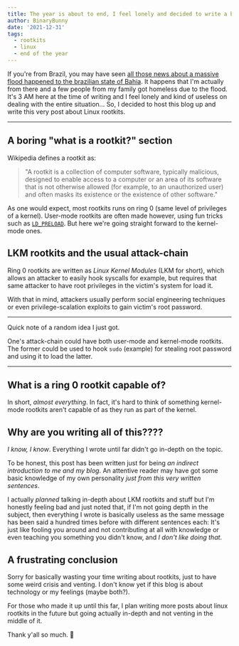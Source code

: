 ```yaml
---
title: The year is about to end, I feel lonely and decided to write a bit about Linux rootkits
author: BinaryBunny
date: '2021-12-31'
tags:
  - rootkits
  - linux
  - end of the year
---
```


If you're from Brazil, you may have seen [all those news about a massive flood happened to the brazilian state of Bahia](https://edition.cnn.com/2021/12/28/americas/brazil-bahia-flooding-intl/index.html). It happens that I'm actually from there and a few people from my family got homeless due to the flood. It's 3 AM here at the time of writing and I feel lonely and kind of useless on dealing with the entire situation... So, I decided to host this blog up and write this very post about Linux rootkits.

---

## A boring "what is a rootkit?" section

Wikipedia defines a rootkit as:

> "A rootkit is a collection of computer software, typically malicious, designed to enable access to a computer or an area of its software that is not otherwise allowed (for example, to an unauthorized user) and often masks its existence or the existence of other software."

As one would expect, most rootkits runs on ring 0 (same level of privileges of a kernel). User-mode rootkits are often made however, using fun tricks such as [`LD_PRELOAD`](https://stackoverflow.com/questions/426230/what-is-the-ld-preload-trick). But here we're going straight forward to the kernel-mode ones.

## LKM rootkits and the usual attack-chain

Ring 0 rootkits are written as *Linux Kernel Modules* (LKM for short), which allows an attacker to easily hook syscalls for example, but requires that same attacker to have root privileges in the victim's system for load it.

With that in mind, attackers usually perform social engineering techniques or even privilege-scalation exploits to gain victim's root password.

---

Quick note of a random idea I just got.

One's attack-chain could have both user-mode and kernel-mode rootkits. The former could be used to hook `sudo` (example) for stealing root password and using it to load the latter.

---

## What is a ring 0 rootkit capable of?

In short, *almost everything*. In fact, it's hard to think of something kernel-mode rootkits aren't capable of as they run as part of the kernel.

## Why are you writing all of this????

*I know, I know*. Everything I wrote until far didn't go in-depth on the topic.

To be honest, this post has been written just for being *an indirect introduction to me and my blog*. An attentive reader may have got some basic knowledge of my own personality *just from this very written sentences*.

I actually *planned* talking in-depth about LKM rootkits and stuff but I'm honestly feeling bad and just noted that, if I'm not going depth in the subject, then everything I wrote is basically useless as the same message has been said a hundred times before with different sentences each: It's just like fooling you around and not contributing at all with knowledge or even teaching you something you didn't know, and *I don't like doing that*.

## A frustrating conclusion

Sorry for basically wasting your time writing about rootkits, just to have some weird crisis and venting. I don't know yet if this blog is about technology or my feelings (maybe both?).

For those who made it up until this far, I plan writing more posts about linux rootkits in the future but going actually in-depth and not venting in the middle of it.

Thank y'all so much. :purple_heart:
